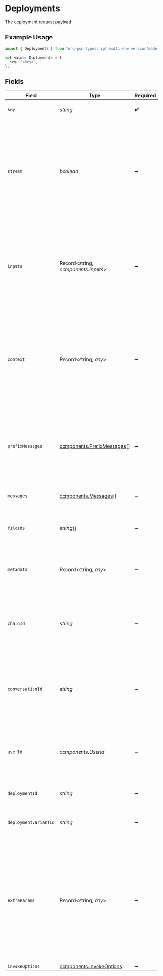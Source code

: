 # Deployments

The deployment request payload

## Example Usage

```typescript
import { Deployments } from "orq-poc-typescript-multi-env-version/models/components";

let value: Deployments = {
  key: "<key>",
};
```

## Fields

| Field                                                                                                                                                                                                                  | Type                                                                                                                                                                                                                   | Required                                                                                                                                                                                                               | Description                                                                                                                                                                                                            |
| ---------------------------------------------------------------------------------------------------------------------------------------------------------------------------------------------------------------------- | ---------------------------------------------------------------------------------------------------------------------------------------------------------------------------------------------------------------------- | ---------------------------------------------------------------------------------------------------------------------------------------------------------------------------------------------------------------------- | ---------------------------------------------------------------------------------------------------------------------------------------------------------------------------------------------------------------------- |
| `key`                                                                                                                                                                                                                  | *string*                                                                                                                                                                                                               | :heavy_check_mark:                                                                                                                                                                                                     | The deployment id to invoke                                                                                                                                                                                            |
| `stream`                                                                                                                                                                                                               | *boolean*                                                                                                                                                                                                              | :heavy_minus_sign:                                                                                                                                                                                                     | If set, partial message content will be sent. Tokens will be sent as data-only `server-sent events` as they become available, with the stream terminated by a `data: [DONE]` message.                                  |
| `inputs`                                                                                                                                                                                                               | Record<string, *components.Inputs*>                                                                                                                                                                                    | :heavy_minus_sign:                                                                                                                                                                                                     | Key-value pairs variables to replace in your prompts. If a variable is not provided that is defined in the prompt, the default variables are used.                                                                     |
| `context`                                                                                                                                                                                                              | Record<string, *any*>                                                                                                                                                                                                  | :heavy_minus_sign:                                                                                                                                                                                                     | Key-value pairs that match your data model and fields declared in your configuration matrix. If you send multiple prompt keys, the context will be applied to the evaluation of each key.                              |
| `prefixMessages`                                                                                                                                                                                                       | [components.PrefixMessages](../../models/components/prefixmessages.md)[]                                                                                                                                               | :heavy_minus_sign:                                                                                                                                                                                                     | A list of messages to include after the `System` message, but before the  `User` and `Assistant` pairs configured in your deployment.                                                                                  |
| `messages`                                                                                                                                                                                                             | [components.Messages](../../models/components/messages.md)[]                                                                                                                                                           | :heavy_minus_sign:                                                                                                                                                                                                     | A list of messages to send to the deployment.                                                                                                                                                                          |
| `fileIds`                                                                                                                                                                                                              | *string*[]                                                                                                                                                                                                             | :heavy_minus_sign:                                                                                                                                                                                                     | A list of file IDs that are associated with the deployment request.                                                                                                                                                    |
| `metadata`                                                                                                                                                                                                             | Record<string, *any*>                                                                                                                                                                                                  | :heavy_minus_sign:                                                                                                                                                                                                     | Key-value pairs that you want to attach to the log generated by this request.                                                                                                                                          |
| `chainId`                                                                                                                                                                                                              | *string*                                                                                                                                                                                                               | :heavy_minus_sign:                                                                                                                                                                                                     | Unique ID that identifies a chaining operation. This is useful for tracking a chain of completions across multiple                                                                                                     |
| `conversationId`                                                                                                                                                                                                       | *string*                                                                                                                                                                                                               | :heavy_minus_sign:                                                                                                                                                                                                     | Unique ID that identifies a chat conversation. This is useful for tracking the same conversation across multiple requests                                                                                              |
| `userId`                                                                                                                                                                                                               | *components.UserId*                                                                                                                                                                                                    | :heavy_minus_sign:                                                                                                                                                                                                     | Unique ID that identifies a user. This is useful for tracking the same user across multiple requests                                                                                                                   |
| `deploymentId`                                                                                                                                                                                                         | *string*                                                                                                                                                                                                               | :heavy_minus_sign:                                                                                                                                                                                                     | Unique ID that identifies a deployment entity.                                                                                                                                                                         |
| `deploymentVariantId`                                                                                                                                                                                                  | *string*                                                                                                                                                                                                               | :heavy_minus_sign:                                                                                                                                                                                                     | Unique ID that identifies a specific variant of a deployment.                                                                                                                                                          |
| `extraParams`                                                                                                                                                                                                          | Record<string, *any*>                                                                                                                                                                                                  | :heavy_minus_sign:                                                                                                                                                                                                     | Utilized for passing additional parameters to the model provider. Exercise caution when using this feature, as the included parameters will overwrite any parameters specified in the deployment prompt configuration. |
| `invokeOptions`                                                                                                                                                                                                        | [components.InvokeOptions](../../models/components/invokeoptions.md)                                                                                                                                                   | :heavy_minus_sign:                                                                                                                                                                                                     | N/A                                                                                                                                                                                                                    |